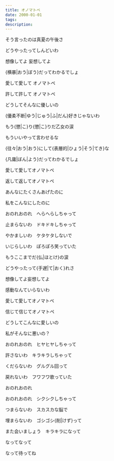 ```yaml
---
title: オノマトペ
date: 2000-01-01
tags: 
description:
---
```

そう言ったのは真夏の午後さ

どうやったってしんどいわ

想像してよ 妄想してよ

{横暴|おう|ぼう}だってわかるでしょ

愛して愛して オノマトペ

許して許して オノマトペ

どうしてそんなに優しいの

{優柔不断|ゆう|じゅう|ふ|だん}好きじゃないわ

もう{懲|こ}り{懲|こ}りだ乙女の涙

もういいやって言わせるな

{往々|おう|おう}にして{表層的|ひょう|そう|てき}な

{凡庸|ぼん|よう}だってわかるでしょ

愛して愛してオノマトペ

返して返してオノマトペ

あんなにたくさんあげたのに

私をこんなにしたのに

おのれおのれ　へらへらしちゃって

止まらないわ　ドキドキしちゃって

やかましいわ　ケタケタしないで

いじらしいわ　ぽろぽろ笑っていた

もうここまでだ{仏|ほとけ}の涙

どうやったって{手遅|て|おく}れさ

想像してよ妄想してよ

感動なんていらないわ

愛して愛してオノマトペ

信じて信じてオノマトペ

どうしてこんなに愛しいの

私がそんなに悪いの？

おのれおのれ　ヒヤヒヤしちゃって

許さないわ　キラキラしちゃって

くだらないわ　グルグル回って

戻れないわ　フワフワ歌っていた

おのれおのれ

おのれおのれ　シクシクしちゃって

つまらないわ　スカスカな脳で

埋まらないわ　ゴシゴシ{削|けず}って

また会いましょう　キラキラになって

なってなって

なって待ってね
